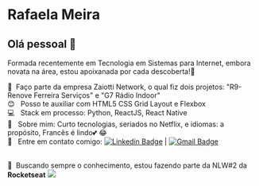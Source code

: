 # Rafaela Meira

## Olá pessoal 👋
Formada recentemente em Tecnologia em Sistemas para Internet, embora novata na área, estou apoixanada por cada descoberta!:blue_heart:

 :rocket:  &nbsp;Faço parte da empresa Zaiotti Network, o qual fiz dois projetos: "R9-Renove Ferreira Serviços" e "G7 Rádio Indoor"
 <br/> :blush: &nbsp; Posso te auxiliar com HTML5 CSS Grid Layout e Flexbox
 <br/> :computer: &nbsp; Stack em processo: Python, ReactJS, React Native
 <br/> 💬  &nbsp; Sobre mim: Curto tecnologias, seriados no Netflix, e idiomas: a propósito, Francês é lindo:two_hearts: :joy:
 <br/> :email: &nbsp; Entre em contato comigo: [![Linkedin Badge](https://img.shields.io/badge/-RafaelaMeira-blue?style=flat-square&logo=Linkedin&logoColor=white&link=https://br.linkedin.com/in/rafaela-meira-331477115)](https://br.linkedin.com/in/rafaela-meira-331477115/) 
| 
[![Gmail Badge](https://img.shields.io/badge/-meirarafaela@hotmail.com-c14438?style=flat-square&logo=Gmail&logoColor=white&link=mailto:tgmarinho@gmail.com)](mailto:meirarafaela@hotmail.com)

<br/> :purple_heart: &nbsp;Buscando sempre o conhecimento, estou fazendo parte da NLW#2 da **Rocketseat**
<img width="auto" src="https://github.com/tgmarinho/tgmarinho/blob/master/banner.png">
